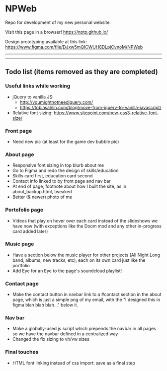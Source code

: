 # NPWeb

Repo for development of my new personal website.

Visit this page in a browser!
https://nptp.github.io/

Design prototyping available at this link:
https://www.figma.com/file/DJxw5mQICWUH8DLpjCvnoM/NPWeb

---

---

## Todo list (items removed as they are completed)

### Useful links while working

- jQuery to vanilla JS:
  - http://youmightnotneedjquery.com/
  - https://tobiasahlin.com/blog/move-from-jquery-to-vanilla-javascript/
- Relative font sizing: https://www.sitepoint.com/new-css3-relative-font-size/

### Front page

- Need new pic (at least for the game dev bubble pic)

### About page

- Responsive font sizing in top blurb about me
- Go to Figma and redo the design of skills/education
- Skills card first, education card second
- Contact info linked to by front page and nav bar
- At end of page, footnote about how I built the site, as in about_backup.html, tweaked
- Better (& newer) photo of me

### Portofolio page

- Videos that play on hover over each card instead of the slideshows we have now (with exceptions like the Doom mod and any other in-progress card added later)

### Music page

- Have a section below the music player for other projects (All Night Long band, albums, new tracks, etc), each on its own card just like the portfolio
- Add Eye for an Eye to the page's soundcloud playlist!

### Contact page

- Make the contact button in navbar link to a #contact section in the about page, which is just a simple png of my email, with the "I designed this in figma blah blah blah..." below it.

### Nav bar

- Make a globally-used js script which prepends the navbar in all pages so we have the navbar defined in a centralized way
- Changed the fix sizing to vh/vw sizes

### Final touches

- HTML font linking instead of css import: save as a final step
